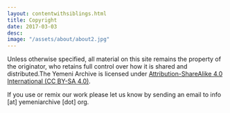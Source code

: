 ```yaml
---
layout: contentwithsiblings.html
title: Copyright
date: 2017-03-03
desc:
image: "/assets/about/about2.jpg"
---
```


Unless otherwise specified, all material on this site remains the property of the originator, who retains full control over how it is shared and distributed.The Yemeni Archive is licensed under [Attribution-ShareAlike 4.0 International  (CC BY-SA 4.0)](https://creativecommons.org/licenses/by-sa/4.0/).

If you use or remix our work please let us know by sending an email to info [at] yemeniarchive [dot] org.
